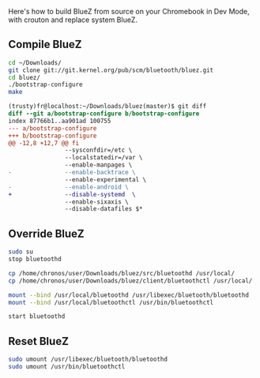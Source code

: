 Here's how to build BlueZ from source on your Chromebook in Dev Mode, with crouton and replace system BlueZ.

## Compile BlueZ

```bash
cd ~/Downloads/
git clone git://git.kernel.org/pub/scm/bluetooth/bluez.git
cd bluez/
./bootstrap-configure
make
```

```diff
(trusty)fr@localhost:~/Downloads/bluez(master)$ git diff
diff --git a/bootstrap-configure b/bootstrap-configure
index 87766b1..aa901ad 100755
--- a/bootstrap-configure
+++ b/bootstrap-configure
@@ -12,8 +12,7 @@ fi
                --sysconfdir=/etc \
                --localstatedir=/var \
                --enable-manpages \
-               --enable-backtrace \
                --enable-experimental \
-               --enable-android \
+               --disable-systemd  \
                --enable-sixaxis \
                --disable-datafiles $*
```                

## Override BlueZ

```bash
sudo su
stop bluetoothd

cp /home/chronos/user/Downloads/bluez/src/bluetoothd /usr/local/
cp /home/chronos/user/Downloads/bluez/client/bluetoothctl /usr/local/

mount --bind /usr/local/bluetoothd /usr/libexec/bluetooth/bluetoothd
mount --bind /usr/local/bluetoothctl /usr/bin/bluetoothctl

start bluetoothd
```

## Reset BlueZ

```bash
sudo umount /usr/libexec/bluetooth/bluetoothd 
sudo umount /usr/bin/bluetoothctl
```
